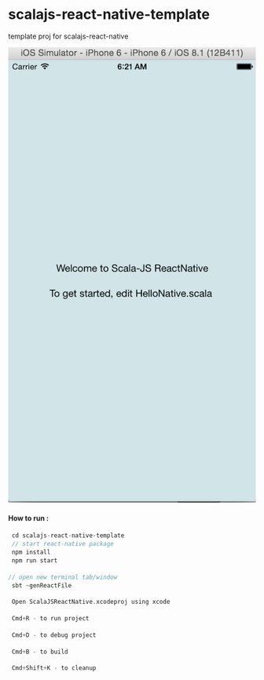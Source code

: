 # scalajs-react-native-template
template proj for scalajs-react-native

![hellonative](hellonative.png)

#### How to run :

```scala
 cd scalajs-react-native-template
 // start react-native package
 npm install
 npm run start

// open new terminal tab/window
 sbt ~genReactFile

 Open ScalaJSReactNative.xcodeproj using xcode

 Cmd+R - to run project

 Cmd+D - to debug project

 Cmd+B - to build

 Cmd+Shift+K - to cleanup

```